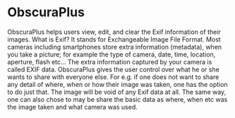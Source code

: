 ObscuraPlus
===========

ObscuraPlus helps users view, edit, and clear the Exif information of their images.
What is Exif? It stands for Exchangeable Image File Format. Most cameras including smartphones store extra information (metadata), when you take a picture; for example the type of camera, date, time, location, aperture, flash etc... The extra information captured by your camera is called EXIF data.
ObscuraPlus gives the user control over what he or she wants to share with everyone else. For e.g. if one does not want to share any detail of where, when or how their image was taken, one has the option to do just that. The image will be void of any Exif data at all. The same way, one can also chose to may be share the basic data as where, when etc was the image taken and what camera was used.

